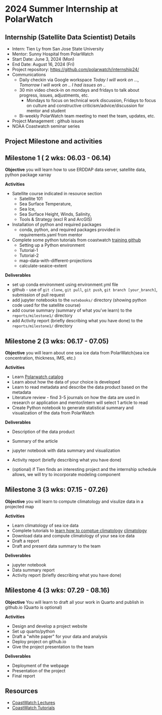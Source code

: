 # 2024  Summer Internship at PolarWatch

## Internship (Satellite Data Scientist) Details
* Intern: Tien Ly from San Jose State University
* Mentor: Sunny Hospital from PolarWatch
* Start Date: June 3, 2024 (Mon)
* End Date: August 16, 2024 (Fri)
* Project repository: https://github.com/polarwatch/internship24/
* Communications
  * Daily checkin via Google workspace  *Today I will work on ..., Tomorrow I will work on .. I had issues on ..*
  * 30 min video check-in on mondays and fridays to talk about progress, issues, adjustments, etc.
    * Mondays to focus on technical work discussion, Fridays to focus on culture and constructive criticism/advice/discussion for mentor and student
  * Bi-weekly PolarWatch team meeting to meet the team, updates, etc.
* Project Management : github issues 
* NOAA Coastwatch seminar series 
 
## Project Milestone and activities

## Milestone 1 ( 2 wks: 06.03 - 06.14)

__Objective__  you will learn how to use ERDDAP data server, satellite data, python package xarray

__Activities__
* Satellite course indicated in resource section
  * Satellite 101
  * Sea Surface Temperature,
  * Sea Ice,
  * Sea Surface Height, Winds, Salinity,
  * Tools & Strategy (excl R and ArcGIS)
* Installation of python and required packages
  * conda, python, and required packages provided in requirements.yaml from mentor
* Complete some python tutorials from coastwatch [training github](https://github.com/coastwatch-training/CoastWatch-Tutorials)
  * Setting up a Python environment
  * Tutorial-1
  * Tutorial-2
  * map-data-with-different-projections
  * calculate-seaice-extent
  
__Deliverables__
* set up conda environment using environment.yml file
* github - use of `git clone`, `git pull`, `git push`, `git branch [your_branch]`, submission of pull request
* add jupyter notebooks to the `notebooks/` directory (showing python code used for the satellite course)
* add course summary (summary of what you’ve learn) to the `reports/milestone1/` directory
* add Activity report (briefly describing what you have done) to the `reports/milestone1/` directory

## Milestone 2 (3 wks: 06.17 - 07.05) 

__Objective__ 
you will learn about one sea ice data from PolarWatch(sea ice concentration, thickness, IMS, etc.)

__Activities__
* Learn [Polarwatch catalog](https://polarwatch.noaa.gov/)
* Learn about how the data of your choice is developed
* Learn to read metadata and describe the data product based on the metadata
* Literature review - find 3-5 journals on how the data are used in research or application and mentor/intern will select 1 article to read
* Create Python notebook to generate statistical summary and visualization of the data from PolarWatch

__Deliverables__
* Description of the data product
* Summary of the article
* jupyter notebook with data summary and visualization
* Activity report (briefly describing what you have done)

* (optional) if Tien finds an interesting project and the internship schedule allows, we will try to incorporate modeling component

## Milestone 3 (3 wks: 07.15 - 07.26)

__Objective__ 
you will learn to compute climatology and visulize data in a projected map 

__Activities__
* Learn climatology of sea ice data
* Complete tutorials to [learn how to comptue climatology](https://www.linkedin.com/pulse/python-climate-data-analysis-tutorial-code-ali-ahmadalipour/) [climatology](https://climate.usu.edu/people/yoshi/pyclm101/monthly.html#anomalies-and-climatology)
* Download data and compute climatology of your sea ice data
* Draft a report
* Draft and present data summary to the team

__Deliverables__

* jupyter notebook
* Data summary report
* Activity report (briefly describing what you have done)

## Milestone 4 (3 wks: 07.29 - 08.16)
__Objective__ 
You will learn to draft all your work in Quarto and publish in github.io (Quarto is optional)

__Activities__
* Design and develop a project website
* Set up quarto/python
* Draft a "white paper" for your data and analysis
* Deploy project on github.io
* Give the project presentation to the team
  
__Deliverables__

* Deployment of the webpage
* Presentation of the project
* Final report
## Resources

* [CoastWatch Lectures](https://umd.instructure.com/courses/1336575)
* [CoastWatch Tutorials](https://github.com/coastwatch-training/CoastWatch-Tutorials)
